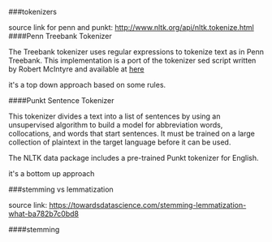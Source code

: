 
###tokenizers

source link for penn and punkt: http://www.nltk.org/api/nltk.tokenize.html
####Penn Treebank Tokenizer

The Treebank tokenizer uses regular expressions to tokenize text as in Penn Treebank. This implementation is a port of the tokenizer sed script written by Robert McIntyre and available at [here](http://www.cis.upenn.edu/~treebank/tokenizer.sed. )

it's a top down approach based on some rules.

####Punkt Sentence Tokenizer

This tokenizer divides a text into a list of sentences by using an unsupervised algorithm to build a model for abbreviation words, collocations, and words that start sentences. It must be trained on a large collection of plaintext in the target language before it can be used.

The NLTK data package includes a pre-trained Punkt tokenizer for English.

it's a bottom up approach  

###stemming vs lemmatization

source link: https://towardsdatascience.com/stemming-lemmatization-what-ba782b7c0bd8

####stemming